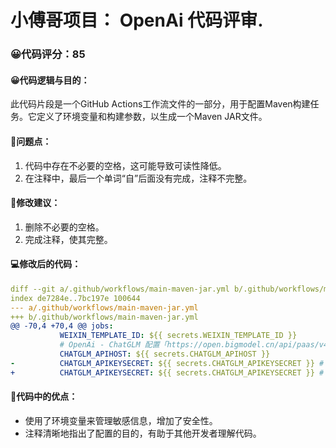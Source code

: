 # 小傅哥项目： OpenAi 代码评审.
### 😀代码评分：85
#### 😀代码逻辑与目的：
此代码片段是一个GitHub Actions工作流文件的一部分，用于配置Maven构建任务。它定义了环境变量和构建参数，以生成一个Maven JAR文件。

#### 🤔问题点：
1. 代码中存在不必要的空格，这可能导致可读性降低。
2. 在注释中，最后一个单词“自”后面没有完成，注释不完整。

#### 🎯修改建议：
1. 删除不必要的空格。
2. 完成注释，使其完整。

#### 💻修改后的代码：
```yaml
diff --git a/.github/workflows/main-maven-jar.yml b/.github/workflows/main-maven-jar.yml
index de7284e..7bc197e 100644
--- a/.github/workflows/main-maven-jar.yml
+++ b/.github/workflows/main-maven-jar.yml
@@ -70,4 +70,4 @@ jobs:
           WEIXIN_TEMPLATE_ID: ${{ secrets.WEIXIN_TEMPLATE_ID }}
           # OpenAi - ChatGLM 配置「https://open.bigmodel.cn/api/paas/v4/chat/completions」、「https://open.bigmodel.cn/usercenter/apikeys」
           CHATGLM_APIHOST: ${{ secrets.CHATGLM_APIHOST }}
-          CHATGLM_APIKEYSECRET: ${{ secrets.CHATGLM_APIKEYSECRET }} # 填自己的API KEY
+          CHATGLM_APIKEYSECRET: ${{ secrets.CHATGLM_APIKEYSECRET }} # 填自己的 API KEY
```

#### 🌟代码中的优点：
- 使用了环境变量来管理敏感信息，增加了安全性。
- 注释清晰地指出了配置的目的，有助于其他开发者理解代码。